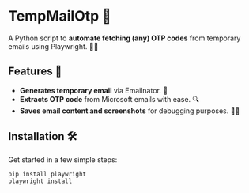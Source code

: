 # TempMailOtp 🚀

A Python script to **automate fetching (any) OTP codes** from temporary emails using Playwright. 📧🔑

## Features 🌟
- **Generates temporary email** via Emailnator. 📩
- **Extracts OTP code** from Microsoft emails with ease. 🔍
- **Saves email content and screenshots** for debugging purposes. 💾📸

## Installation 🛠️
Get started in a few simple steps:

```bash
pip install playwright
playwright install
```
